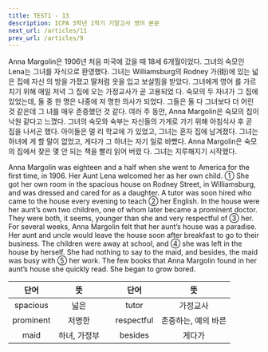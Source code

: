 ```yaml
---
title: TEST1 - 13
description: ICPA 3학년 1학기 기말고사 영어 본문
next_url: /articles/11
prev_url: /articles/9
---
```


Anna Margolin은 1906년 처음 미국에 갔을 때 18세 6개월이었다. 그녀의 숙모인 Lena는 그녀를 자식으로 환영했다. 그녀는 Williamsburg의 Rodney 가(街)에 있는 넓은 집에 자신 의 방을 가졌고 딸처럼 옷을 입고 보살핌을 받았다. 그녀에게 영어 를 가르치기 위해 매일 저녁 그 집에 오는 가정교사가 곧 고용되었 다. 숙모의 두 자녀가 그 집에 있었는데, 둘 중 한 명은 나중에 저 명한 의사가 되었다. 그들은 둘 다 그녀보다 더 어린 것 같은데 그 녀를 매우 존중했던 것 같다. 여러 주 동안, Anna Margolin은 숙모의 집이 낙원 같다고 느꼈다. 그녀의 숙모와 숙부는 자신들의 가게로 가기 위해 아침식사 후 곧 집을 나서곤 했다. 아이들은 멀 리 학교에 가 있었고, 그녀는 혼자 집에 남겨졌다. 그녀는 하녀에 게 할 말이 없었고, 게다가 그 하녀는 자기 일로 바빴다. Anna Margolin은 숙모의 집에서 찾은 몇 안 되는 책을 빨리 읽어 버렸 다. 그녀는 지루해지기 시작했다.

Anna Margolin was eighteen and a half when she went to America for the first time, in 1906. Her Aunt Lena welcomed her as her own child. ① She got her own room in the spacious house on Rodney Street, in Williamsburg, and was dressed and cared for as a daughter. A tutor was soon hired who came to the house every evening to teach ② her English. In the house were her aunt’s own two children, one of whom later became a prominent doctor. They were both, it seems, younger than she and very respectful of ③ her. For several weeks, Anna Margolin felt that her aunt’s house was a paradise. Her aunt and uncle would leave the house soon after breakfast to go to their business. The children were away at school, and ④ she was left in the house by herself. She had nothing to say to the maid, and besides, the maid was busy with ⑤ her work. The few books that Anna Margolin found in her aunt’s house she quickly read. She began to grow bored.

|단어|뜻| |단어|뜻|
|:--------------:|:------------------------------:|-|:--------------:|:------------------------------:|
|spacious|넓은||tutor|가정교사|
|prominent|저명한||respectful|존중하는, 예의 바른|
|maid|하녀, 가정부||besides|게다가|
